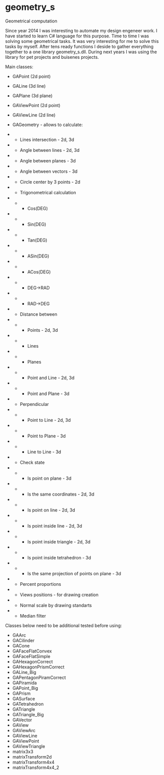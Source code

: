 # geometry_s
 Geometrical computation
 
 Since year 2014 I was interesting to automate my design engeneer work. I have started to learn C# language for this purpose. Time to time I was solving some geometrical tasks. It was very interesting for me to solve this tasks by myself. After tens ready functions I deside to gather everything together to a one library geometry_s.dll. During next years I was using the library for pet projects and buisenes projects.   
 
Main classes:  
- GAPoint (2d point)
- GALine (3d line)
- GAPlane (3d plane)
- GAViewPoint (2d point)
- GAViewLine (2d line)
 
- GAGeometry - allows to calculate:
- - Lines intersection - 2d, 3d
- - Angle between lines - 2d, 3d
- - Angle between planes - 3d
- - Angle between vectors - 3d
- - Circle center by 3 points - 2d
- - Trigonometrical calculation
- - - Cos(DEG)
- - - Sin(DEG)
- - - Tan(DEG)
- - - ASin(DEG)
- - - ACos(DEG)
- - - DEG->RAD
- - - RAD->DEG
- - Distance between
- - - Points - 2d, 3d
- - - Lines
- - - Planes
- - - Point and Line - 2d, 3d
- - - Point and Plane - 3d
- - Perpendicular
- - - Point to Line - 2d, 3d
- - - Point to Plane - 3d
- - - Line to Line - 3d
- - Check state
- - - Is point on plane - 3d
- - - Is the same coordinates - 2d, 3d
- - - Is point on line - 2d, 3d
- - - Is point inside line - 2d, 3d
- - - Is point inside triangle - 2d, 3d
- - - Is point inside tetrahedron - 3d
- - - Is the same projection of points on plane - 3d
- - Percent proportions
- - Views positions - for drawing creation
- - Normal scale by drawing standarts
- - Median filter

Classes below need to be additional tested before using:
- GAArc
- GACilinder
- GACone
- GAFaceFlatConvex
- GAFaceFlatSimple
- GAHexagonCorrect
- GAHexagonPrismCorrect
- GALine_Big
- GAPentagonPiramCorrect
- GAPiramida
- GAPoint_Big
- GAPrism
- GASurface
- GATetrahedron
- GATriangle
- GATriangle_Big
- GAVector
- GAView
- GAViewArc
- GAViewLine
- GAViewPoint
- GAViewTriangle
- matrix3x3
- matrixTransform2d
- matrixTransform4x4
- matrixTransform4x4_2
